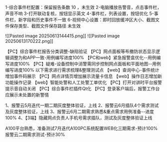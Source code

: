 1-综合事件栏配置：保留报告条数 10 ，未生效
2-电脑播放告警音，点击事件栏，声音不响
3-打开联动复核，按钮显示英文
4-事件栏，列表设置，按钮优化
5-事件栏，新字段和历史事件不一致
6-视频中心设置：即时回放缓冲区大小、截图文件保存类型、截图文件保存路径 未生效



![[Pasted image 20250613144415.png]]
![[Pasted image 20250613170222.png]]

【PC】综合事件栏报告分类调整-缺陷验证
【PC】网点面板等布撤防状态显示逻辑调整为和APP一致-用例编写进度100%
【PC和web】紧急报警盒优化--用例编写进度100%
【PC】疑难-设备控制中消警需同步控制网点面板和平面地图--用例编写进度100%
以下需求进行需求梳理&整理测试点
【web】查询中心-事件统计增加事件码展示
【PC】网点详情页增加展示流量卡信息
【web】操作日志增加新功能操作记录
【web】智能处警和人工处警工单优化
【PC】打开对讲时平台报警提示音自动关闭
【PC】综合事件栏插件Qt化
【PC】登录客户端后，报警工作台应展示未处置的新警情


1、报警云5月迭代一期二期灰度整体验证，上线
2、报警云6月插队4个需求测试及灰度整体验证，上线
3、报警云6月二期需求熟悉&重点需求用例准备--进度100%
4、【3端】隐藏网点负责人手机号需求插队，测试及灰度整体验证上线

A100平台熟悉，准备测试7月迭代A100PC系统配置WEB化三期需求-预计100%
报警云二期需求测试-预计30%